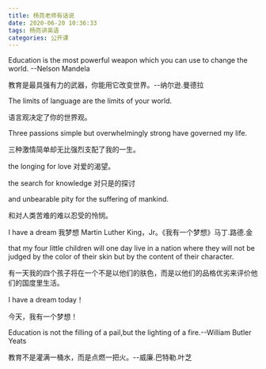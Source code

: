 ```yaml
---
title: 杨亮老师有话说
date: 2020-06-20 10:36:33
tags: 杨亮讲英语
categories: 公开课
---
```


Education is the most powerful weapon which you can use to change the world. --Nelson Mandela

教育是最具强有力的武器，你能用它改变世界。--纳尔逊.曼德拉

The limits of language are the limits of your world.

语言观决定了你的世界观。

Three passions simple but overwhelmingly strong have governed my life.

三种激情简单却无比强烈支配了我的一生。

the longing for love  对爱的渴望。

the search for knowledge 对只是的探讨

and  unbearable pity for the suffering of mankind.

和对人类苦难的难以忍受的怜悯。

I have a dream 我梦想 Martin Luther King，Jr。《我有一个梦想》马丁.路德.金

that my four little children will one day live in a nation where they will not be judged by the color of their skin but by the content of their character.

有一天我的四个孩子将在一个不是以他们的肤色，而是以他们的品格优劣来评价他们的国度里生活。

I have a dream today！

今天，我有一个梦想！

Education is not the filling of a pail,but the lighting of a fire.--William Butler Yeats

教育不是灌满一桶水，而是点燃一把火。--威廉.巴特勒.叶芝



